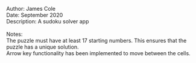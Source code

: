 Author: James Cole\
Date: September 2020\
Description: A sudoku solver app\
\
Notes:\
The puzzle must have at least 17 starting numbers. This ensures that the puzzle has a unique solution.\
Arrow key functionality has been implemented to move between the cells.
